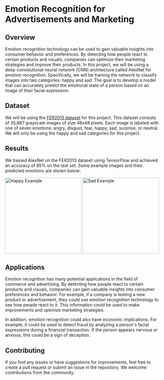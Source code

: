 # Emotion Recognition for Advertisements and Marketing

## Overview

Emotion recognition technology can be used to gain valuable insights into consumer behavior and preferences. By detecting how people react to certain products and visuals, companies can optimize their marketing strategies and improve their products. In this project, we will be using a deep convolutional neural network (CNN) architecture called AlexNet for emotion recognition. Specifically, we will be training the network to classify images into two categories: happy and sad. The goal is to develop a model that can accurately predict the emotional state of a person based on an image of their facial expression.

## Dataset

We will be using the [FER2013 dataset](https://www.kaggle.com/c/challenges-in-representation-learning-facial-expression-recognition-challenge/data) for this project. This dataset consists of 35,887 grayscale images of size 48x48 pixels. Each image is labeled with one of seven emotions: angry, disgust, fear, happy, sad, surprise, or neutral. We will only be using the happy and sad categories for this project.

## Results

We trained AlexNet on the FER2013 dataset using TensorFlow and achieved an accuracy of 85% on the test set. Some example images and their predicted emotions are shown below:

<img src="https://www.allprodad.com/wp-content/uploads/2021/03/05-12-21-happy-people.jpg" alt="Happy Example" width="250"/>

<img src="https://sa1s3optim.patientpop.com/assets/images/provider/photos/2197018.jpg" alt="Sad Example" width="250"/>

## Applications

Emotion recognition has many potential applications in the field of commerce and advertising. By detecting how people react to certain products and visuals, companies can gain valuable insights into consumer preferences and behavior. For example, if a company is testing a new product or advertisement, they could use emotion recognition technology to see how people react to it. This information could be used to make improvements and optimize marketing strategies.

In addition, emotion recognition could also have economic implications. For example, it could be used to detect fraud by analyzing a person's facial expressions during a financial transaction. If the person appears nervous or anxious, this could be a sign of deception.

## Contributing

If you find any issues or have suggestions for improvements, feel free to create a pull request or submit an issue in the repository. We welcome contributions from the community.
